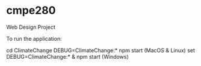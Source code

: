 # cmpe280
Web Design Project

To run the application:

cd ClimateChange
DEBUG=ClimateChange:* npm start (MacOS & Linux)
set DEBUG=ClimateChange:* & npm start (Windows)
